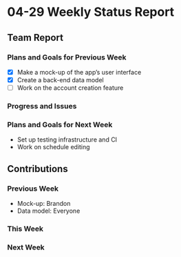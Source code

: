 # 04-29 Weekly Status Report

## Team Report

### Plans and Goals for Previous Week
<!--
  [ ]: Incomplete task
  [x]: Complete task
-->
- [x] Make a mock-up of the app’s user interface
- [x] Create a back-end data model
- [ ] Work on the account creation feature

### Progress and Issues


### Plans and Goals for Next Week
- Set up testing infrastructure and CI
- Work on schedule editing

## Contributions

### Previous Week
- Mock-up: Brandon
- Data model: Everyone

### This Week


### Next Week


